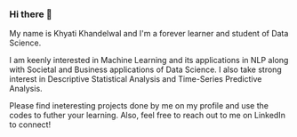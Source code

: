### Hi there 👋


My name is Khyati Khandelwal and I'm a forever learner and student of Data Science.

I am keenly interested in Machine Learning and its applications in NLP along with Societal and Business applications of Data Science. I also take strong interest in Descriptive Statistical Analysis and Time-Series Predictive Analysis.  

Please find ineteresting projects done by me on my profile and use the codes to futher your learning. Also, feel free to reach out to me on LinkedIn to connect!
